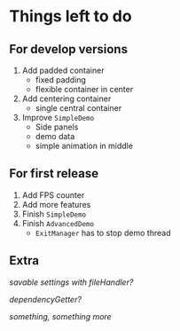 # Things left to do

## For develop versions

1. Add padded container
   * fixed padding
   * flexible container in center
2. Add centering container
   * single central container
3. Improve `SimpleDemo`
   * Side panels
   * demo data
   * simple animation in middle

## For first release

1. Add FPS counter
2. Add more features
3. Finish `SimpleDemo`
4. Finish `AdvancedDemo`
   * `ExitManager` has to stop demo thread

## Extra

*savable settings with fileHandler?*

*dependencyGetter?*

*something, something more*